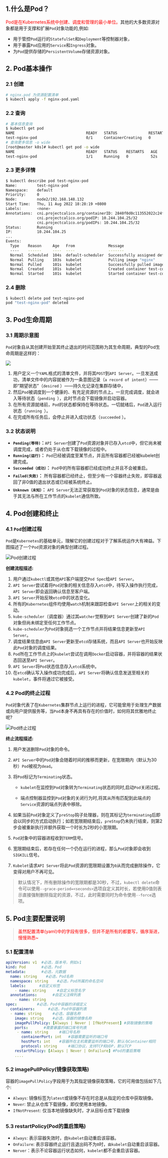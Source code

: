 ## 1.什么是Pod？

<font color=red>Pod是在Kubernetes系统中创建、调度和管理的最小单位。</font>其他的大多数资源对象都是用于支撑和扩展`Pod`对象功能的,例如:

- 用于管控`Pod`运行的`StatefulSet`和`Deployment`等控制器对象，
- 用于暴露`Pod`应用的`Service`和`Ingress`对象。
- 为`Pod`提供存储的`PersistentVolume`存储资源对象。

## 2. Pod基本操作

### 2.1 创建

```bash
# nginx.pod 为资源配置清单
$ kubectl apply -f nginx-pod.yaml
```

### 2.2 查询

```bash
# 基本信息查询
$ kubectl get pod
NAME                                READY   STATUS              RESTARTS   AGE
test-nginx-pod                      0/1     ContainerCreating   0          2s
# 查询更多信息 -o wide
[root@master k8s]# kubectl get pod -o wide
NAME                                READY   STATUS    RESTARTS   AGE   IP               NODE    NOMINATED NODE   READINESS GATES
test-nginx-pod                      1/1     Running   0          52s   10.244.104.25    node2   <none>           <none>
```

### 2.3 更多详情

```bash
$ kubectl describe pod test-nginx-pod
Name:         test-nginx-pod
Namespace:    default
Priority:     0
Node:         node2/192.168.148.132
Start Time:   Thu, 11 Aug 2022 18:28:19 +0800
Labels:       <none>
Annotations:  cni.projectcalico.org/containerID: 2840f0d0c113552022c24fd5b350c7f61d874f6fde75a8d6431e6a3317a4f832
              cni.projectcalico.org/podIP: 10.244.104.25/32
              cni.projectcalico.org/podIPs: 10.244.104.25/32
Status:       Running
IP:           10.244.104.25
...
Events:
  Type    Reason     Age   From               Message
  ----    ------     ----  ----               -------
  Normal  Scheduled  104s  default-scheduler  Successfully assigned default/test-nginx-pod to node2
  Normal  Pulling    103s  kubelet            Pulling image "nginx"
  Normal  Pulled     101s  kubelet            Successfully pulled image "nginx" in 2.268676575s
  Normal  Created    101s  kubelet            Created container test-containers
  Normal  Started    101s  kubelet            Started container test-containers
```

### 2.4 删除

```bash
$ kubectl delete pod test-nginx-pod
pod "test-nginx-pod" deleted
```

## 3. Pod生命周期

### 3.1 周期示意图

`Pod`对象自从其创建开始至其终止退出的时间范围称为其生命周期，典型的Pod生命周期是这样的：

![](http://img.liuqh.icu/image-20220812145535125.png)

1. 用户定义一个`YAML`格式的清单文件，并将其`POST`到`API Server`。一旦发送成功，清单文件中的内容就被作为一条意图记录（`a record of intent`）——即“期望状态”（`desired` ）——持久化记录在集群存储中，
2. 然后`Pod`被调度到一个健康的、有充足资源的节点上。一旦完成调度，就会进入等待状态（`pending `），此时节点会下载镜像并启动容器。
3. 在所有资源就绪前，`Pod`的状态都保持在等待状态。一切就绪后，`Pod`进入运行状态（`running `）。
4. 在完成所有任务后，会停止并进入成功状态（`succeeded` ）。

### 3.2 状态说明

- **`Pending(等待)`：**`API Server`创建了`Pod`资源对象并已存入`etcd`中，但它尚未被调度完成，或者仍处于从仓库下载镜像的过程中。
- **`Running(运行)`：**   `Pod`已经被调度至某节点，并且所有容器都已经被kubelet创建完成。
- **`Succeeded（成功）`：**  `Pod`中的所有容器都已经成功终止并且不会被重启。
- **`Failed(失败)`：** 所有容器都已经终止，但至少有一个容器终止失败，即容器返回了非0值的退出状态或已经被系统终止。
- **`Unknown（未知）`：**   `API Server`无法正常获取到`Pod`对象的状态信息，通常是由于其无法与所在工作节点的`kubelet`通信所致。



## 4. Pod创建和终止

### 4.1 `Pod`创建过程

`Pod`是`Kubernetes`的基础单元，理解它的创建过程对于了解系统运作大有裨益。下图描述了一个`Pod`资源对象的典型创建过程。

![Pod创建过程](http://img.liuqh.icu/image-20220812145856169.png)

**创建流程描述:**

1. 用户通过`kubectl`或其他`API`客户端提交`Pod Spec`给`API Server`。
2. `API Server`尝试着将`Pod`对象的相关信息存入`etcd`中，待写入操作执行完成，`API Server`即会返回确认信息至客户端。
3. `API Server`开始反映`etcd`中的状态变化。
4. 所有的`Kubernetes`组件均使用`watch`机制来跟踪检查`API Server`上的相关的变动。
5. `kube-scheduler`（调度器）通过其`watcher`觉察到`API Server`创建了新的`Pod`对象但尚未绑定至任何工作节点。
6. `kube-scheduler`为`Pod`对象挑选一个工作节点并将结果信息更新至`API Server`。
7. 调度结果信息由`API Server`更新至`etcd`存储系统，而且`API Server`也开始反映此`Pod`对象的调度结果。
8. `Pod`所在工作节点上的`kubelet`尝试在调用`Docker`启动容器，并将容器的结果状态回送至`API Server`。
9. `API Server`将`Pod`状态信息存入`etcd`系统中。
10. 在`etcd`确认写入操作成功完成后，`API Server`将确认信息发送至相关的`kubelet`，事件将通过它被接受。

### 4.2 Pod的终止过程

`Pod`对象代表了在`Kubernetes`集群节点上运行的进程，它可能曾用于处理生产数据或向用户提供服务等，当`Pod`本身不再具有存在的价值时，如何将其优雅地终止呢?

![Pod终止过程](http://img.liuqh.icu/image-20220812153940745.png)

**终止流程描述:**

1. 用户发送删除`Pod`对象的命令。

2. `API Server`中的`Pod`对象会随着时间的推移而更新，在宽限期内（默认为30秒）`Pod`被视为`dead`。

3. 将`Pod`标记为`Terminating`状态。

   - `kubelet`在监控到`Pod`对象转为`Terminating`状态的同时,启动`Pod`关闭过程。

   - 端点控制器监控到`Pod`对象的关闭行为时,将其从所有匹配到此端点的`Service`资源的端点列表中移除。

4. 如果当前`Pod`对象定义了`preStop`钩子处理器，则在其标记为`terminating`后即会以同步的方式启动执行；如若宽限期结束后，`preStop`仍未执行结束，则第2步会被重新执行并额外获取一个时长为2秒的小宽限期。

5. `Pod`对象中的容器进程收到`TERM`信号。

6. 宽限期结束后，若存在任何一个仍在运行的进程，那么`Pod`对象即会收到`SIGKILL`信号。

9. `Kubelet`请求`API Server`将此`Pod`资源的宽限期设置为`0`从而完成删除操作，它变得对用户不再可见。

> 默认情况下，所有删除操作的宽限期都是30秒，不过，`kubectl delete`命令可以使用`--grace-period=<seconds>`选项自定义其时长，若使用0值则表示直接强制删除指定的资源，不过，此时需要同时为命令使用`--force`选项。

## 5. Pod主要配置说明

> <font color=red>虽然配置清单(yaml)中的字段有很多，但并不是所有的都要写，循序渐进，慢慢熟悉~</font>

### 5.1 配置清单

```yaml
apiVersion: v1  #必选，版本号，例如v1
kind: Pod       #必选，Pod
metadata:       #必选，元数据
  name: string    #必选，Pod名称
  namespace: string    #必选，Pod所属的命名空间
  labels:      #自定义标签
    - name: string     #自定义标签名字
  annotations:       #自定义注释列表
    - name: string
spec:         #必选，Pod中容器的详细定义
  containers:      #必选，Pod中容器列表
  - name: string     #必选，容器名称
    image: string    #必选，容器的镜像名称
    imagePullPolicy: [Always | Never | IfNotPresent] #获取镜像的策略
    ports:       #需要暴露的端口库号列表
     - name: string     #端口号名称
       containerPort: int   #容器需要监听的端口号
       hostPort: int    #容器所在主机需要监听的端口号，默认与Container相同
       protocol: string     #端口协议，支持TCP和UDP，默认TCP
    restartPolicy: [Always | Never | OnFailure] #Pod的重启策略
    ....
```

### 5.2 imagePullPolicy(镜像获取策略)

容器的`imagePullPolicy`字段用于为其指定镜像获取策略，它的可用值包括如下几个:

- `Always`:  镜像标签为`latest`或镜像不存在时总是从指定的仓库中获取镜像。
- `Never`: 禁止从仓库下载镜像，即仅使用本地镜像。
- `IfNotPresent`: 仅当本地镜像缺失时，才从目标仓库下载镜像

### 5.3 restartPolicy(Pod的重启策略)

- `Always`: 表示容器失效时，由`kubelet`自动重启该容器。
- `OnFailure`: 表示容器终止运行且退出码不为`0`时，`由kubelet`自动重启该容器。
- `Nerver`：表示不论容器运行状态如何，`kubelet`都不会重启该容器。








